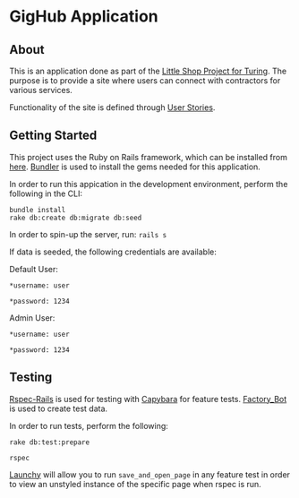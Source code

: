 # GigHub Application

## About

This is an application done as part of the [Little Shop Project for Turing](http://backend.turing.io/module2/projects/little_shop). The purpose is to provide a site where users can connect with contractors for various services. 

Functionality of the site is defined through [User Stories](http://backend.turing.io/module2/projects/little_user_stories).

## Getting Started

This project uses the Ruby on Rails framework, which can be installed from [here](http://installrails.com/). 
[Bundler](http://bundler.io/) is used to install the gems needed for this application.

In order to run this appication in the development environment, perform the following in the CLI:

```
bundle install
rake db:create db:migrate db:seed
```

In order to spin-up the server, run: `rails s`

If data is seeded, the following credentials are available:

  Default User:
  
    *username: user
    
    *password: 1234
    
  Admin User:
  
    *username: user
    
    *password: 1234

## Testing
[Rspec-Rails](https://github.com/rspec/rspec-rails) is used for testing with [Capybara](https://github.com/teamcapybara/capybara) for feature tests. 
[Factory_Bot](https://github.com/thoughtbot/factory_bot) is used to create test data.

In order to run tests, perform the following:

`rake db:test:prepare`

`rspec`

[Launchy](https://github.com/copiousfreetime/launchy) will allow you to run `save_and_open_page` in any feature test in order to view an unstyled instance of the specific page when rspec is run.
